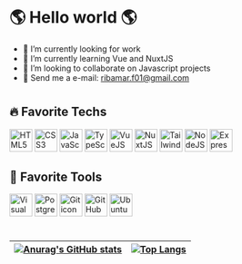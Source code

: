 # 🌎 Hello world 🌎

- 🔭 I’m currently looking for work
- 🌱 I’m currently learning Vue and NuxtJS
- 👯 I’m looking to collaborate on Javascript projects
- 📩 Send me a e-mail: ribamar.f01@gmail.com

# 

## 🔥 Favorite Techs 

<abbr style="text-decoration: none;" title="HTML5">
    <img src="https://cdn.jsdelivr.net/gh/devicons/devicon/icons/html5/html5-original.svg" height="40" width="40" alt="HTML5 icon" />
</abbr>
<abbr style="text-decoration: none;" title="CSS3">
    <img src="https://cdn.jsdelivr.net/gh/devicons/devicon/icons/css3/css3-original.svg" height="40" width="40" alt="CSS3 icon" />
</abbr>
<abbr style="text-decoration: none;" title="JavaScript">
    <img src="https://cdn.jsdelivr.net/gh/devicons/devicon/icons/javascript/javascript-original.svg" height="40" width="40" alt="JavaScript icon"/>
</abbr>
<abbr style="text-decoration: none;" title="TypeScript">
    <img src="https://cdn.jsdelivr.net/gh/devicons/devicon/icons/typescript/typescript-original.svg" height="40" width="40" alt="TypeScript icon" />
</abbr>
<abbr style="text-decoration: none;" title="VueJS">
    <img src="https://cdn.jsdelivr.net/gh/devicons/devicon/icons/vuejs/vuejs-original.svg" height="40" width="40" alt="VueJS icon" />
</abbr>
<abbr style="text-decoration: none;" title="NuxtJS">
    <img src="https://cdn.jsdelivr.net/gh/devicons/devicon/icons/nuxtjs/nuxtjs-original.svg" height="40" width="40" alt="NuxtJS icon" />
</abbr>
<abbr style="text-decoration: none;" title="TailwindCSS">
    <img src="https://cdn.jsdelivr.net/gh/devicons/devicon/icons/tailwindcss/tailwindcss-plain.svg" height="40" width="40" alt="TailwindCSS icon" />
</abbr>
<abbr style="text-decoration: none;" title="NodeJS">
    <img src="https://cdn.jsdelivr.net/gh/devicons/devicon/icons/nodejs/nodejs-original.svg" height="40" width="40" alt="NodeJS icon" />
</abbr>
<abbr style="text-decoration: none;" title="Express">
    <img src="https://cdn.jsdelivr.net/gh/devicons/devicon/icons/express/express-original.svg" height="40" width="40" alt="Express framework icon" />
</abbr>

## 🔧 Favorite Tools

<abbr style="text-decoration: none;" title="Visual Studio Code">
    <img src="https://cdn.jsdelivr.net/gh/devicons/devicon/icons/vscode/vscode-original.svg" height="40" width="40" alt="Visual Studio Code icon" />
</abbr>
<abbr style="text-decoration: none;" title="PostgreSQL">
    <img src="https://cdn.jsdelivr.net/gh/devicons/devicon/icons/postgresql/postgresql-original.svg" height="40" width="40" alt="PostgreSQL icon"/>
</abbr>
<abbr style="text-decoration: none;" title="Git">
    <img src="https://cdn.jsdelivr.net/gh/devicons/devicon/icons/git/git-original.svg" height="40" width="40" alt="Git icon" />
</abbr>
<abbr style="text-decoration: none;" title="GitHub">
    <img src="https://cdn.jsdelivr.net/gh/devicons/devicon/icons/github/github-original.svg" height="40" width="40" alt="GitHub icon" />
</abbr>
<abbr style="text-decoration: none;" title="Ubuntu">
    <img src="https://cdn.jsdelivr.net/gh/devicons/devicon/icons/ubuntu/ubuntu-plain.svg" height="40" width="40" alt='Ubuntu icon' />
</abbr>

#

| [![Anurag's GitHub stats](https://github-readme-stats.vercel.app/api?username=ribamarf01&theme=dracula&show_icons=true)](https://github.com/anuraghazra/github-readme-stats) | [![Top Langs](https://github-readme-stats.vercel.app/api/top-langs/?username=anuraghazra&theme=dracula&layout=compact)](https://github.com/anuraghazra/github-readme-stats) |
| -------------- | -------------- |